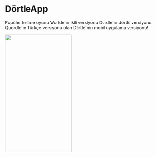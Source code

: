# DörtleApp
Popüler kelime oyunu Worlde'ın ikili versiyonu Dordle'ın dörtlü versiyonu Quordle'ın Türkçe versiyonu olan Dörtle'nin mobil uygulama versiyonu!


<img src="https://i.imgur.com/BtwiTyR.png" width="216" height="384">
